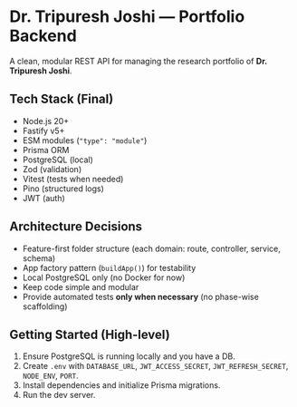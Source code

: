 # Dr. Tripuresh Joshi — Portfolio Backend

A clean, modular REST API for managing the research portfolio of **Dr. Tripuresh Joshi**.

## Tech Stack (Final)

- Node.js 20+
- Fastify v5+
- ESM modules (`"type": "module"`)
- Prisma ORM
- PostgreSQL (local)
- Zod (validation)
- Vitest (tests when needed)
- Pino (structured logs)
- JWT (auth)

## Architecture Decisions

- Feature-first folder structure (each domain: route, controller, service, schema)
- App factory pattern (`buildApp()`) for testability
- Local PostgreSQL only (no Docker for now)
- Keep code simple and modular
- Provide automated tests **only when necessary** (no phase-wise scaffolding)

## Getting Started (High-level)

1. Ensure PostgreSQL is running locally and you have a DB.
2. Create `.env` with `DATABASE_URL`, `JWT_ACCESS_SECRET`, `JWT_REFRESH_SECRET`, `NODE_ENV`, `PORT`.
3. Install dependencies and initialize Prisma migrations.
4. Run the dev server.

